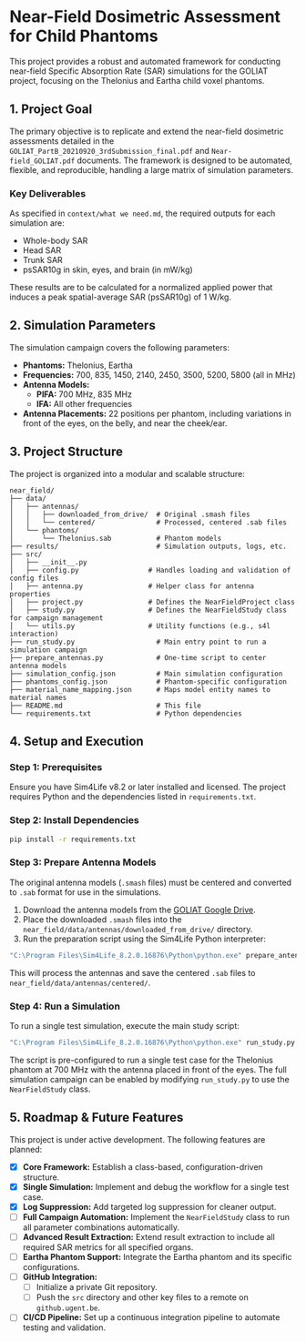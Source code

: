 # Near-Field Dosimetric Assessment for Child Phantoms

This project provides a robust and automated framework for conducting near-field Specific Absorption Rate (SAR) simulations for the GOLIAT project, focusing on the Thelonius and Eartha child voxel phantoms.

## 1. Project Goal

The primary objective is to replicate and extend the near-field dosimetric assessments detailed in the `GOLIAT_PartB_20210920_3rdSubmission_final.pdf` and `Near-field_GOLIAT.pdf` documents. The framework is designed to be automated, flexible, and reproducible, handling a large matrix of simulation parameters.

### Key Deliverables

As specified in `context/what we need.md`, the required outputs for each simulation are:
- Whole-body SAR
- Head SAR
- Trunk SAR
- psSAR10g in skin, eyes, and brain (in mW/kg)

These results are to be calculated for a normalized applied power that induces a peak spatial-average SAR (psSAR10g) of 1 W/kg.

## 2. Simulation Parameters

The simulation campaign covers the following parameters:

*   **Phantoms:** Thelonius, Eartha
*   **Frequencies:** 700, 835, 1450, 2140, 2450, 3500, 5200, 5800 (all in MHz)
*   **Antenna Models:**
    *   **PIFA:** 700 MHz, 835 MHz
    *   **IFA:** All other frequencies
*   **Antenna Placements:** 22 positions per phantom, including variations in front of the eyes, on the belly, and near the cheek/ear.

## 3. Project Structure

The project is organized into a modular and scalable structure:

```
near_field/
├── data/
│   ├── antennas/
│   │   ├── downloaded_from_drive/  # Original .smash files
│   │   └── centered/               # Processed, centered .sab files
│   └── phantoms/
│       └── Thelonius.sab           # Phantom models
├── results/                        # Simulation outputs, logs, etc.
├── src/
│   ├── __init__.py
│   ├── config.py                 # Handles loading and validation of config files
│   ├── antenna.py                # Helper class for antenna properties
│   ├── project.py                # Defines the NearFieldProject class
│   ├── study.py                  # Defines the NearFieldStudy class for campaign management
│   └── utils.py                  # Utility functions (e.g., s4l interaction)
├── run_study.py                    # Main entry point to run a simulation campaign
├── prepare_antennas.py             # One-time script to center antenna models
├── simulation_config.json          # Main simulation configuration
├── phantoms_config.json            # Phantom-specific configuration
├── material_name_mapping.json      # Maps model entity names to material names
├── README.md                       # This file
└── requirements.txt                # Python dependencies
```

## 4. Setup and Execution

### Step 1: Prerequisites

Ensure you have Sim4Life v8.2 or later installed and licensed. The project requires Python and the dependencies listed in `requirements.txt`.

### Step 2: Install Dependencies

```bash
pip install -r requirements.txt
```

### Step 3: Prepare Antenna Models

The original antenna models (`.smash` files) must be centered and converted to `.sab` format for use in the simulations.

1.  Download the antenna models from the [GOLIAT Google Drive](https://drive.google.com/drive/folders/1xymuIkKBqX-oDJ3VA3UCEaPuOGe2aDj5?usp=sharing).
2.  Place the downloaded `.smash` files into the `near_field/data/antennas/downloaded_from_drive/` directory.
3.  Run the preparation script using the Sim4Life Python interpreter:

```bash
"C:\Program Files\Sim4Life_8.2.0.16876\Python\python.exe" prepare_antennas.py
```
This will process the antennas and save the centered `.sab` files to `near_field/data/antennas/centered/`.

### Step 4: Run a Simulation

To run a single test simulation, execute the main study script:

```bash
"C:\Program Files\Sim4Life_8.2.0.16876\Python\python.exe" run_study.py
```
The script is pre-configured to run a single test case for the Thelonius phantom at 700 MHz with the antenna placed in front of the eyes. The full simulation campaign can be enabled by modifying `run_study.py` to use the `NearFieldStudy` class.

## 5. Roadmap & Future Features

This project is under active development. The following features are planned:

-   [x] **Core Framework:** Establish a class-based, configuration-driven structure.
-   [x] **Single Simulation:** Implement and debug the workflow for a single test case.
-   [x] **Log Suppression:** Add targeted log suppression for cleaner output.
-   [ ] **Full Campaign Automation:** Implement the `NearFieldStudy` class to run all parameter combinations automatically.
-   [ ] **Advanced Result Extraction:** Extend result extraction to include all required SAR metrics for all specified organs.
-   [ ] **Eartha Phantom Support:** Integrate the Eartha phantom and its specific configurations.
-   [ ] **GitHub Integration:**
    -   [ ] Initialize a private Git repository.
    -   [ ] Push the `src` directory and other key files to a remote on `github.ugent.be`.
-   [ ] **CI/CD Pipeline:** Set up a continuous integration pipeline to automate testing and validation.